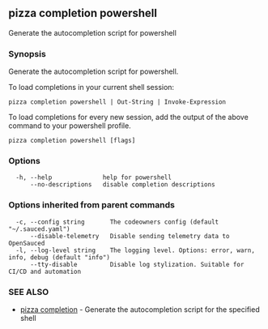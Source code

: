 ## pizza completion powershell

Generate the autocompletion script for powershell

### Synopsis

Generate the autocompletion script for powershell.

To load completions in your current shell session:

	pizza completion powershell | Out-String | Invoke-Expression

To load completions for every new session, add the output of the above command
to your powershell profile.


```
pizza completion powershell [flags]
```

### Options

```
  -h, --help              help for powershell
      --no-descriptions   disable completion descriptions
```

### Options inherited from parent commands

```
  -c, --config string       The codeowners config (default "~/.sauced.yaml")
      --disable-telemetry   Disable sending telemetry data to OpenSauced
  -l, --log-level string    The logging level. Options: error, warn, info, debug (default "info")
      --tty-disable         Disable log stylization. Suitable for CI/CD and automation
```

### SEE ALSO

* [pizza completion](pizza_completion.md)	 - Generate the autocompletion script for the specified shell

